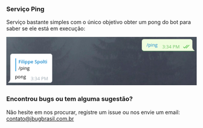 ### Serviço Ping

Serviço bastante simples com o único objetivo obter um pong do bot para saber se ele está em execução:

![Ping Pong](img/ping.png)

### Encontrou bugs ou tem alguma sugestão?
Não hesite em nos procurar, registre um issue ou nos envie um email: contato@jbugbrasil.com.br